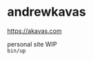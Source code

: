 # andrewkavas
https://akavas.com

personal site WIP \
`bin/up`

<!--what: minimalist andrewkavas scaffold
why: prototyping andrewkavas applications
how: react app, koa api, built with vite, deployed to fly.io, persistent postgres volumes -- all dockerized and filled with examples / notes

## to build and start:
clone this repo and cd into andrewkavas/andrewkavas-dev \
`cd andrewkavas-dev`
`bin/setup`
`bin/up`

## Environment / Deploy
set POSTGRES_URL in fly.io secrets

set FLY_API_TOKEN_API in GH secrets \
set FLY_API_TOKEN_APP in GH secrets

## to add a migration
just add a new file to api/migrations/ OR
knex migrate:make migration_name --knexfile src/knexfile.js

## running docker compose commands
`dc exec {{service}} {{command}}` \
examples: \
`dc exec api bin/migrate`
`dc exec api bin/rollback`
`dc exec api bin/seed`

## TODO:
APP: \
app routing \
lazyloading \
app disk and history \
.env file
  defined with script in index.html <head> that pulls vars from a file that is created every build

API:
createdAt on every table \
api routing \
api query language and schema builder \
work processor

OTHER: \
dev vs prod envars \
  APP ENVARS -- RUN DIFFERENT DOCKER COMMANDS DEPENDING ON PROD OR DEV \
internal slack notifications \
new eslint-config \
rewrite linter
  show detailed tsc errors \
query language \
rate-limiting \
nginx \
tests \
error reporting-->


<!-- DONE
deploy through GH actions \
  on push to main
  to fly if configured

try jsdoc
Vite!
api .env file
db migrations
-->
